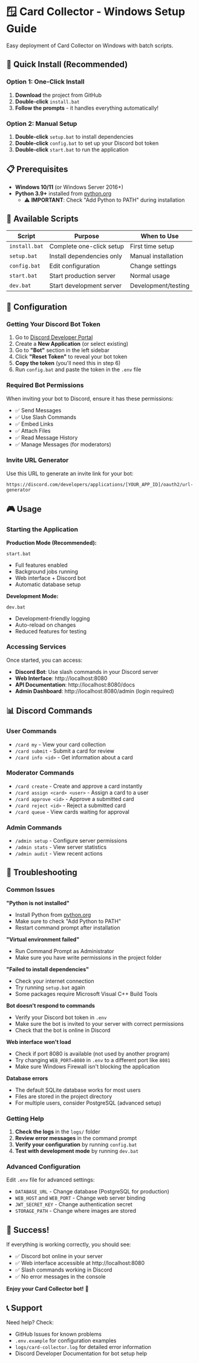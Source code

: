 # 🪟 Card Collector - Windows Setup Guide

Easy deployment of Card Collector on Windows with batch scripts.

## 🚀 Quick Install (Recommended)

### Option 1: One-Click Install
1. **Download** the project from GitHub
2. **Double-click** `install.bat`
3. **Follow the prompts** - it handles everything automatically!

### Option 2: Manual Setup
1. **Double-click** `setup.bat` to install dependencies
2. **Double-click** `config.bat` to set up your Discord bot token
3. **Double-click** `start.bat` to run the application

## 📋 Prerequisites

- **Windows 10/11** (or Windows Server 2016+)
- **Python 3.9+** installed from [python.org](https://python.org)
  - ⚠️ **IMPORTANT**: Check "Add Python to PATH" during installation

## 🎯 Available Scripts

| Script | Purpose | When to Use |
|--------|---------|-------------|
| `install.bat` | Complete one-click setup | First time setup |
| `setup.bat` | Install dependencies only | Manual installation |
| `config.bat` | Edit configuration | Change settings |
| `start.bat` | Start production server | Normal usage |
| `dev.bat` | Start development server | Development/testing |

## 🔧 Configuration

### Getting Your Discord Bot Token

1. Go to [Discord Developer Portal](https://discord.com/developers/applications)
2. Create a **New Application** (or select existing)
3. Go to **"Bot"** section in the left sidebar
4. Click **"Reset Token"** to reveal your bot token
5. **Copy the token** (you'll need this in step 6)
6. Run `config.bat` and paste the token in the `.env` file

### Required Bot Permissions
When inviting your bot to Discord, ensure it has these permissions:
- ✅ Send Messages
- ✅ Use Slash Commands  
- ✅ Embed Links
- ✅ Attach Files
- ✅ Read Message History
- ✅ Manage Messages (for moderators)

### Invite URL Generator
Use this URL to generate an invite link for your bot:
```
https://discord.com/developers/applications/[YOUR_APP_ID]/oauth2/url-generator
```

## 🎮 Usage

### Starting the Application

**Production Mode (Recommended):**
```batch
start.bat
```
- Full features enabled
- Background jobs running
- Web interface + Discord bot
- Automatic database setup

**Development Mode:**
```batch
dev.bat
```
- Development-friendly logging
- Auto-reload on changes
- Reduced features for testing

### Accessing Services

Once started, you can access:
- **Discord Bot**: Use slash commands in your Discord server
- **Web Interface**: http://localhost:8080
- **API Documentation**: http://localhost:8080/docs
- **Admin Dashboard**: http://localhost:8080/admin (login required)

## 📊 Discord Commands

### User Commands
- `/card my` - View your card collection
- `/card submit` - Submit a card for review
- `/card info <id>` - Get information about a card

### Moderator Commands
- `/card create` - Create and approve a card instantly
- `/card assign <card> <user>` - Assign a card to a user
- `/card approve <id>` - Approve a submitted card
- `/card reject <id>` - Reject a submitted card
- `/card queue` - View cards waiting for approval

### Admin Commands
- `/admin setup` - Configure server permissions
- `/admin stats` - View server statistics
- `/admin audit` - View recent actions

## 🔧 Troubleshooting

### Common Issues

**"Python is not installed"**
- Install Python from [python.org](https://python.org)
- Make sure to check "Add Python to PATH"
- Restart command prompt after installation

**"Virtual environment failed"**
- Run Command Prompt as Administrator
- Make sure you have write permissions in the project folder

**"Failed to install dependencies"**
- Check your internet connection
- Try running `setup.bat` again
- Some packages require Microsoft Visual C++ Build Tools

**Bot doesn't respond to commands**
- Verify your Discord bot token in `.env`
- Make sure the bot is invited to your server with correct permissions
- Check that the bot is online in Discord

**Web interface won't load**
- Check if port 8080 is available (not used by another program)
- Try changing `WEB_PORT=8080` in `.env` to a different port like `8081`
- Make sure Windows Firewall isn't blocking the application

**Database errors**
- The default SQLite database works for most users
- Files are stored in the project directory
- For multiple users, consider PostgreSQL (advanced setup)

### Getting Help

1. **Check the logs** in the `logs/` folder
2. **Review error messages** in the command prompt
3. **Verify your configuration** by running `config.bat`
4. **Test with development mode** by running `dev.bat`

### Advanced Configuration

Edit `.env` file for advanced settings:
- `DATABASE_URL` - Change database (PostgreSQL for production)
- `WEB_HOST` and `WEB_PORT` - Change web server binding
- `JWT_SECRET_KEY` - Change authentication secret
- `STORAGE_PATH` - Change where images are stored

## 🎉 Success!

If everything is working correctly, you should see:
- ✅ Discord bot online in your server
- ✅ Web interface accessible at http://localhost:8080
- ✅ Slash commands working in Discord
- ✅ No error messages in the console

**Enjoy your Card Collector bot!** 🎴

## 📞 Support

Need help? Check:
- GitHub Issues for known problems
- `.env.example` for configuration examples  
- `logs/card-collector.log` for detailed error information
- Discord Developer Documentation for bot setup help